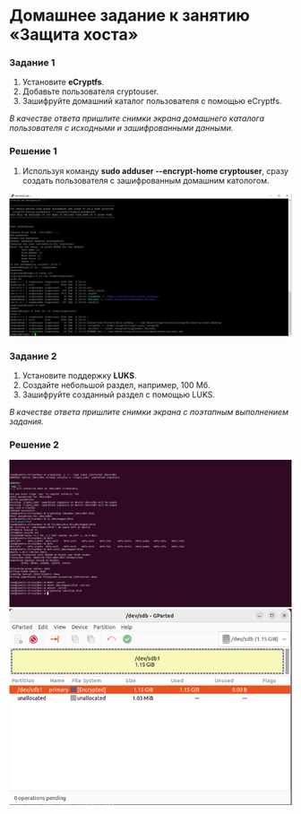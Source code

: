 # Домашнее задание к занятию  «Защита хоста» 

### Задание 1

1. Установите **eCryptfs**.
2. Добавьте пользователя cryptouser.
3. Зашифруйте домашний каталог пользователя с помощью eCryptfs.


*В качестве ответа  пришлите снимки экрана домашнего каталога пользователя с исходными и зашифрованными данными.*  

### Решение 1

1) Используя команду   **sudo adduser --encrypt-home  cryptouser**,  сразу создать пользователя с зашифрованным домашним катологом.

![1.PNG](./1.PNG)


### Задание 2

1. Установите поддержку **LUKS**.
2. Создайте небольшой раздел, например, 100 Мб.
3. Зашифруйте созданный раздел с помощью LUKS.

*В качестве ответа пришлите снимки экрана с поэтапным выполнением задания.*

### Решение 2
![2.PNG](./2.PNG)
![3.PNG](./3.PNG)
